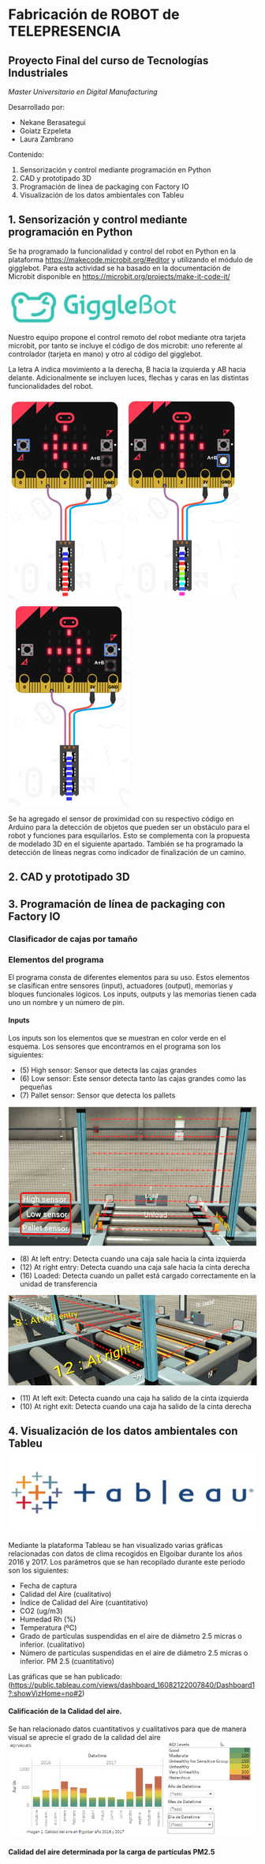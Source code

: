 # Fabricación de ROBOT de TELEPRESENCIA
## Proyecto Final del curso de Tecnologías Industriales
*Master Universitario en Digital Manufacturing*

Desarrollado por:
* Nekane Berasategui
* Goiatz Ezpeleta
* Laura Zambrano


Contenido:
1. Sensorización y control mediante programación en Python
2. CAD y prototipado 3D
3. Programación de línea de packaging con Factory IO
4. Visualización de los datos ambientales con Tableu

## 1. Sensorización y control mediante programación en Python
Se ha programado la funcionalidad y control del robot en Python en la plataforma https://makecode.microbit.org/#editor y utilizando el módulo de gigglebot. Para esta actividad se ha basado en la documentación de Microbit disponible en https://microbit.org/projects/make-it-code-it/

![Extension Gigglebot](/img/ext_giggle.PNG)

Nuestro equipo propone el control remoto del robot mediante otra tarjeta microbit, por tanto se incluye el código de dos microbit: uno referente al controlador (tarjeta en mano) y otro al código del gigglebot.

La letra A indica movimiento a la derecha, B hacia la izquierda y AB hacia delante. Adicionalmente se incluyen luces, flechas y caras en las distintas funcionalidades del robot.

![A](/img/izq.PNG)
![AB](/img/arriba.PNG)
![B](/img/der.PNG)

Se ha agregado el sensor de proximidad con su respectivo código en Arduino para la detección de objetos que pueden ser un obstáculo para el robot y funciones para esquilarlos. Esto se complementa con la propuesta de modelado 3D en el siguiente apartado.
También se ha programado la detección de líneas negras como indicador de finalización de un camino.


## 2. CAD y prototipado 3D
## 3. Programación de línea de packaging con Factory IO

### Clasificador de cajas por tamaño
### Elementos del programa
El programa consta de diferentes elementos para su uso. Estos elementos se clasifican entre sensores (input), actuadores (output), memorias y bloques funcionales lógicos.
Los inputs, outputs y las memorias tienen cada uno un nombre y un número de pin.

#### Inputs
Los inputs son los elementos que se muestran en color verde en el esquema. Los sensores que encontramos en el programa son los siguientes:
* (5) High sensor: Sensor que detecta las cajas grandes 
* (6) Low sensor: Este sensor detecta tanto las cajas grandes como las pequeñas
* (7) Pallet sensor: Sensor que detecta los pallets

![Sensores de detección de altura](/img/1.png)

*	(8) At left entry:	 Detecta cuando una caja sale hacia la cinta izquierda
*	(12) At right entry: Detecta cuando una caja sale hacia la cinta derecha
*	(16) Loaded: Detecta cuando un pallet está cargado correctamente en la unidad de transferencia

![Sensores del transfer](/img/2.png)

*	(11) At left exit: Detecta cuando una caja ha salido de la cinta izquierda
*	(10) At right exit: Detecta cuando una caja ha salido de la cinta derecha

## 4. Visualización de los datos ambientales con Tableu ![](/img/tableau.PNG)
Mediante la plataforma Tableau se han visualizado varias gráficas relacionadas con datos de clima recogidos en Elgoibar durante los años 2016 y 2017. Los parámetros que se han recopilado durante este periodo son los siguientes:

* Fecha de captura
* Calidad del Aire (cualitativo)
* Índice de Calidad del Aire (cuantitativo)
* CO2 (ug/m3)
* Humedad Rh (%)
* Temperatura (ºC)
* Grado de partículas suspendidas en el aire de diámetro 2.5 micras o inferior. (cualitativo)
* Número de partículas suspendidas en el aire de diámetro 2.5 micras o inferior. PM 2.5 (cuantitativo)

Las gráficas que se han publicado: 
(https://public.tableau.com/views/dashboard_16082122007840/Dashboard1?:showVizHome=no#2)

#### Calificación de la Calidad del aire. 
Se han relacionado datos cuantitativos y cualitativos para que de manera visual se aprecie el grado de la calidad del aire
![](/img/calidad_aire.PNG)

#### Calidad del aire determinada por la carga de partículas PM2.5
